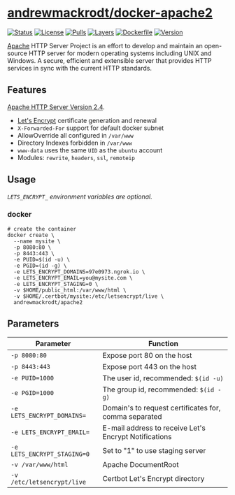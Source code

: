 # [andrewmackrodt/docker-apache2](https://github.com/andrewmackrodt/dockerfiles/tree/master/apache2)

[![Status](https://jenkins.mackrodt.io/buildStatus/icon?style=flat-square&job=dockerfiles%2Fapache2)][status]
[![License](https://img.shields.io/github/license/andrewmackrodt/dockerfiles.svg?color=blue&style=flat-square)][license]
[![Pulls](https://img.shields.io/docker/pulls/andrewmackrodt/apache2.svg?style=flat-square)][pulls]
[![Layers](https://images.microbadger.com/badges/image/andrewmackrodt/apache2.svg)][layers]
[![Dockerfile](https://img.shields.io/github/size/andrewmackrodt/dockerfiles/apache2/Dockerfile.svg?style=flat-square&label=dockerfile)][dockerfile]
[![Version](https://images.microbadger.com/badges/version/andrewmackrodt/apache2.svg?style=flat-square)][version]

[status]: https://jenkins.mackrodt.io/job/dockerfiles/job/apache2/
[license]: https://github.com/andrewmackrodt/dockerfiles/blob/master/LICENSE
[pulls]: https://cloud.docker.com/repository/docker/andrewmackrodt/apache2
[layers]: https://microbadger.com/images/andrewmackrodt/apache2
[dockerfile]: https://github.com/andrewmackrodt/dockerfiles/blob/master/apache2/Dockerfile
[version]: https://hub.docker.com/r/andrewmackrodt/apache2/tags

[Apache][apache] HTTP Server Project is an effort to develop and maintain an
open-source HTTP server for modern operating systems including UNIX and
Windows. A secure, efficient and extensible server that provides HTTP services
in sync with the current HTTP standards.

[apache]: http://httpd.apache.org/

## Features

[Apache HTTP Server Version 2.4](https://httpd.apache.org/docs/2.4/).

- [Let's Encrypt](https://letsencrypt.org/) certificate generation and renewal
- `X-Forwarded-For` support for default docker subnet
- AllowOverride all configured in `/var/www`
- Directory Indexes forbidden in `/var/www`
- `www-data` uses the same `UID` as the `ubuntu` account
- Modules: `rewrite`, `headers`, `ssl`, `remoteip`

## Usage

_`LETS_ENCRYPT_` environment variables are optional._

### docker

```
# create the container
docker create \
  --name mysite \
  -p 8080:80 \
  -p 8443:443 \
  -e PUID=$(id -u) \
  -e PGID=(id -g) \
  -e LETS_ENCRYPT_DOMAINS=97e0973.ngrok.io \
  -e LETS_ENCRYPT_EMAIL=you@mysite.com \
  -e LETS_ENCRYPT_STAGING=0 \
  -v $HOME/public_html:/var/www/html \
  -v $HOME/.certbot/mysite:/etc/letsencrypt/live \
  andrewmackrodt/apache2
```

## Parameters

| Parameter | Function |
| --- | --- |
| `-p 8080:80` | Expose port 80 on the host |
| `-p 8443:443` | Expose port 443 on the host |
| `-e PUID=1000` | The user id, recommended: `$(id -u)` |
| `-e PGID=1000` | The group id, recommended: `$(id -g)` |
| `-e LETS_ENCRYPT_DOMAINS=` | Domain's to request certificates for, comma separated |
| `-e LETS_ENCRYPT_EMAIL=` | E-mail address to receive Let's Encrypt Notifications |
| `-e LETS_ENCRYPT_STAGING=0` | Set to "1" to use staging server |
| `-v /var/www/html` | Apache DocumentRoot |
| `-v /etc/letsencrypt/live` | Certbot Let's Encrypt directory |
